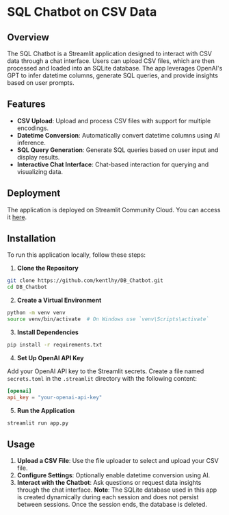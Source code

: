 # SQL Chatbot on CSV Data

## Overview

The SQL Chatbot is a Streamlit application designed to interact with CSV data through a chat interface. Users can upload CSV files, which are then processed and loaded into an SQLite database. The app leverages OpenAI's GPT to infer datetime columns, generate SQL queries, and provide insights based on user prompts.

## Features

- **CSV Upload**: Upload and process CSV files with support for multiple encodings.
- **Datetime Conversion**: Automatically convert datetime columns using AI inference.
- **SQL Query Generation**: Generate SQL queries based on user input and display results.
- **Interactive Chat Interface**: Chat-based interaction for querying and visualizing data.

## Deployment

The application is deployed on Streamlit Community Cloud. You can access it [here](https://sqldbchatbot.streamlit.app/).

## Installation

To run this application locally, follow these steps:

1. **Clone the Repository**

  ```bash
  git clone https://github.com/kentlhy/DB_Chatbot.git
  cd DB_Chatbot
  ```

2. **Create a Virtual Environment**

  ```bash
  python -m venv venv
  source venv/bin/activate  # On Windows use `venv\Scripts\activate`
  ```

3. **Install Dependencies**

  ```bash
  pip install -r requirements.txt
  ```

4. **Set Up OpenAI API Key**

Add your OpenAI API key to the Streamlit secrets. Create a file named ```secrets.toml``` in the ```.streamlit``` directory with the following content:

  ```toml
  [openai]
  api_key = "your-openai-api-key"
  ```

5. **Run the Application**

  ```bash
  streamlit run app.py
  ```

## Usage

1. **Upload a CSV File**: Use the file uploader to select and upload your CSV file.
2. **Configure Settings**: Optionally enable datetime conversion using AI.
3. **Interact with the Chatbot**: Ask questions or request data insights through the chat interface.
**Note**: The SQLite database used in this app is created dynamically during each session and does not persist between sessions. Once the session ends, the database is deleted.
